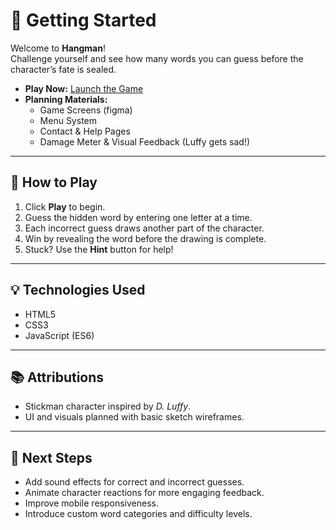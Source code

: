 # 🚀 Getting Started

Welcome to **Hangman**!  
Challenge yourself and see how many words you can guess before the character’s fate is sealed.

- **Play Now:** [Launch the Game](your-link-here)
- **Planning Materials:**
    - Game Screens (figma)
    - Menu System
    - Contact & Help Pages
    - Damage Meter & Visual Feedback (Luffy gets sad!)

---

## 📖 How to Play

1. Click **Play** to begin.
2. Guess the hidden word by entering one letter at a time.
3. Each incorrect guess draws another part of the character.
4. Win by revealing the word before the drawing is complete.
5. Stuck? Use the **Hint** button for help!

---

## 💡 Technologies Used

- HTML5
- CSS3
- JavaScript (ES6)

---

## 📚 Attributions

- Stickman character inspired by *D. Luffy*.
- UI and visuals planned with basic sketch wireframes.

---

## 🚧 Next Steps

- Add sound effects for correct and incorrect guesses.
- Animate character reactions for more engaging feedback.
- Improve mobile responsiveness.
- Introduce custom word categories and difficulty levels.

